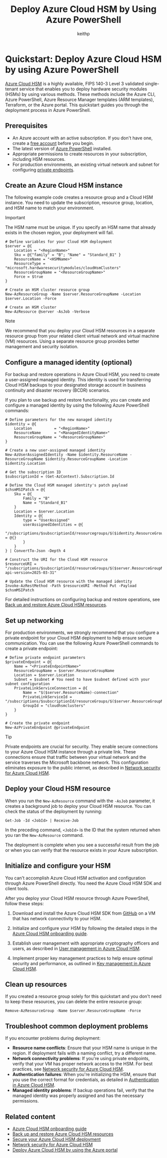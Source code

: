 ﻿---
title: Deploy Azure Cloud HSM by Using Azure PowerShell
description: Learn how to deploy Azure Cloud HSM into an existing virtual network by using Azure PowerShell.
author: keithp
manager: keithp
ms.service: azure-cloud-hsm
ms.topic: quickstart
ms.date: 03/20/2025
ms.author: keithp

#customer intent: As an IT pro decision-maker, I'm looking for key storage capability within the Azure cloud platform that meets FIPS 140-3 Level 3 certification and that gives me exclusive access to a dedicated hardware security module.

#Supported Use Cases: Azure Cloud HSM provides a secure and customer-owned HSM for storing cryptographic keys and performing cryptographic operations. It supports various applications, including PKCS#11, offload of SSL/TLS processing, CA private key protection, and transparent data encryption. It also supports document and code signing.

#Not Supported Use Cases: Azure Cloud HSM is IaaS only. It doesn't integrate with other Azure services, doesn't have a REST API, and doesn't support encryption at rest.
---

# Quickstart: Deploy Azure Cloud HSM by using Azure PowerShell

[Azure Cloud HSM](overview.md) is a highly available, FIPS 140-3 Level 3 validated single-tenant service that enables you to deploy hardware security modules (HSMs) by using various methods. These methods include the Azure CLI, Azure PowerShell, Azure Resource Manager templates (ARM templates), Terraform, or the Azure portal. This quickstart guides you through the deployment process in Azure PowerShell.

## Prerequisites

- An Azure account with an active subscription. If you don't have one, create a [free account](https://azure.microsoft.com/free/?WT.mc_id=A261C142F) before you begin.
- The latest version of [Azure PowerShell](/powershell/azure/install-azure-powershell) installed.
- Appropriate permissions to create resources in your subscription, including HSM resources.
- For production environments, an existing virtual network and subnet for configuring [private endpoints](/azure/private-link/private-endpoint-overview).

## Create an Azure Cloud HSM instance

The following example code creates a resource group and a Cloud HSM instance. You need to update the subscription, resource group, location, and HSM name to match your environment.

> [!IMPORTANT]
> The HSM name must be unique. If you specify an HSM name that already exists in the chosen region, your deployment will fail.

```azurepowershell-interactive
# Define variables for your Cloud HSM deployment
$server = @{
    Location = "<RegionName>"
    Sku = @{"family" = "B"; "Name" = "Standard_B1" }
    ResourceName = "<HSMName>"
    ResourceType = "microsoft.hardwaresecuritymodules/cloudHsmClusters"
    ResourceGroupName = "<ResourceGroupName>"
    Force = $true
}

# Create an HSM cluster resource group
New-AzResourceGroup -Name $server.ResourceGroupName -Location $server.Location -Force

# Create an HSM cluster
New-AzResource @server -AsJob -Verbose
```

> [!NOTE]
> We recommend that you deploy your Cloud HSM resources in a separate resource group from your related client virtual network and virtual machine (VM) resources. Using a separate resource group provides better management and security isolation.

## Configure a managed identity (optional)

For backup and restore operations in Azure Cloud HSM, you need to create a user-assigned managed identity. This identity is used for transferring Cloud HSM backups to your designated storage account in business continuity and disaster recovery (BCDR) scenarios.

If you plan to use backup and restore functionality, you can create and configure a managed identity by using the following Azure PowerShell commands:

```azurepowershell-interactive
# Define parameters for the new managed identity
$identity = @{
    Location          = "<RegionName>"                                         
    ResourceName      = "<ManagedIdentityName>"                                         
    ResourceGroupName = "<ResourceGroupName>"
}

# Create a new user-assigned managed identity
New-AzUserAssignedIdentity -Name $identity.ResourceName -ResourceGroupName $identity.ResourceGroupName -Location $identity.Location

# Get the subscription ID
$subscriptionId = (Get-AzContext).Subscription.Id

# Define the Cloud HSM managed identity's patch payload
$chsmMSIPatch = @{
    Sku = @{
        Family = "B"
        Name = "Standard_B1"
    }
    Location = $server.Location
    Identity = @{
        type = "UserAssigned"
        userAssignedIdentities = @{
            "/subscriptions/$subscriptionId/resourcegroups/$($identity.ResourceGroupName)/providers/Microsoft.ManagedIdentity/userAssignedIdentities/$($identity.ResourceName)" = @{}
        }
    }
} | ConvertTo-Json -Depth 4

# Construct the URI for the Cloud HSM resource
$resourceURI = "/subscriptions/$subscriptionId/resourceGroups/$($server.ResourceGroupName)/providers/Microsoft.HardwareSecurityModules/cloudHsmClusters/$($server.ResourceName)?api-version=2025-03-31"

# Update the Cloud HSM resource with the managed identity
Invoke-AzRestMethod -Path $resourceURI -Method Put -Payload $chsmMSIPatch
```

For detailed instructions on configuring backup and restore operations, see [Back up and restore Azure Cloud HSM resources](backup-restore.md).

## Set up networking

For production environments, we strongly recommend that you configure a private endpoint for your Cloud HSM deployment to help ensure secure communication. You can use the following Azure PowerShell commands to create a private endpoint:

```azurepowershell-interactive
# Define private endpoint parameters
$privateEndpoint = @{
    Name = "<PrivateEndpointName>"
    ResourceGroupName = $server.ResourceGroupName
    Location = $server.Location
    Subnet = $subnet # You need to have $subnet defined with your subnet configuration
    PrivateLinkServiceConnection = @{
        Name = "$($server.ResourceName)-connection"
        PrivateLinkServiceId = "/subscriptions/$subscriptionId/resourceGroups/$($server.ResourceGroupName)/providers/Microsoft.HardwareSecurityModules/cloudHsmClusters/$($server.ResourceName)"
        GroupId = "cloudhsmclusters"
    }
}

# Create the private endpoint
New-AzPrivateEndpoint @privateEndpoint
```

> [!TIP]
> Private endpoints are crucial for security. They enable secure connections to your Azure Cloud HSM instance through a private link. These connections ensure that traffic between your virtual network and the service traverses the Microsoft backbone network. This configuration eliminates exposure to the public internet, as described in [Network security for Azure Cloud HSM](network-security.md).

## Deploy your Cloud HSM resource

When you run the `New-AzResource` command with the `-AsJob` parameter, it creates a background job to deploy your Cloud HSM resource. You can check the status of the deployment by running:

```azurepowershell-interactive
Get-Job -Id <JobId> | Receive-Job
```

In the preceding command, `<JobId>` is the ID that the system returned when you ran the `New-AzResource` command.

The deployment is complete when you see a successful result from the job or when you can verify that the resource exists in your Azure subscription.

## Initialize and configure your HSM

You can't accomplish Azure Cloud HSM activation and configuration through Azure PowerShell directly. You need the Azure Cloud HSM SDK and client tools.

After you deploy your Cloud HSM resource through Azure PowerShell, follow these steps:

1. Download and install the Azure Cloud HSM SDK from [GitHub](https://github.com/microsoft/MicrosoftAzureCloudHSM/releases) on a VM that has network connectivity to your HSM.

2. Initialize and configure your HSM by following the detailed steps in the [Azure Cloud HSM onboarding guide](onboarding-guide.md).

3. Establish user management with appropriate cryptography officers and users, as described in [User management in Azure Cloud HSM](user-management.md).

4. Implement proper key management practices to help ensure optimal security and performance, as outlined in [Key management in Azure Cloud HSM](key-management.md).

## Clean up resources

If you created a resource group solely for this quickstart and you don't need to keep these resources, you can delete the entire resource group:

```azurepowershell-interactive
Remove-AzResourceGroup -Name $server.ResourceGroupName -Force
```

## Troubleshoot common deployment problems

If you encounter problems during deployment:

- **Resource name conflicts**: Ensure that your HSM name is unique in the region. If deployment fails with a naming conflict, try a different name.
- **Network connectivity problems**: If you're using private endpoints, verify that your VM has proper network access to the HSM. For best practices, see [Network security for Azure Cloud HSM](network-security.md).
- **Authentication failures**: When you're initializing the HSM, ensure that you use the correct format for credentials, as detailed in [Authentication in Azure Cloud HSM](authentication.md).
- **Managed identity problems**: If backup operations fail, verify that the managed identity was properly assigned and has the necessary permissions.

## Related content

- [Azure Cloud HSM onboarding guide](onboarding-guide.md)
- [Back up and restore Azure Cloud HSM resources](backup-restore.md)
- [Secure your Azure Cloud HSM deployment](secure-cloud-hsm.md)
- [Network security for Azure Cloud HSM](network-security.md)
- [Deploy Azure Cloud HSM by using the Azure portal](quickstart-portal.md)
